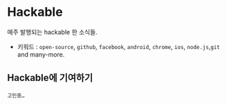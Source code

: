# Hackable

매주 발행되는 hackable 한 소식들.

* 키워드 : `open-source`, `github`, `facebook`, `android`, `chrome`, `ios`, `node.js`,`git` and many-more.

## Hackable에 기여하기

`고민중…`